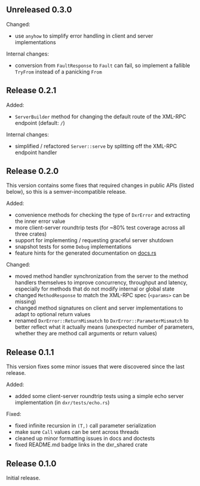## Unreleased 0.3.0

Changed:

- use `anyhow` to simplify error handling in client and server implementations

Internal changes:

- conversion from `FaultResponse` to `Fault` can fail, so implement a fallible
  `TryFrom` instead of a panicking `From`

## Release 0.2.1

Added:

- `ServerBuilder` method for changing the default route of the XML-RPC endpoint (default: `/`)

Internal changes:

- simplified / refactored `Server::serve` by splitting off the XML-RPC endpoint handler

## Release 0.2.0

This version contains some fixes that required changes in public APIs (listed below), so this
is a semver-incompatible release.

Added:

- convenience methods for checking the type of `DxrError` and extracting the inner error value
- more client-server roundtrip tests (for ~80% test coverage across all three crates)
- support for implementing / requesting graceful server shutdown
- snapshot tests for some `Debug` implementations
- feature hints for the generated documentation on [docs.rs](https://docs.rs/dxr)

Changed:

- moved method handler synchronization from the server to the method handlers themselves to
  improve concurrency, throughput and latency, especially for methods that do not modify internal
  or global state
- changed `MethodResponse` to match the XML-RPC spec (`<params>` can be missing)
- changed method signatures on client and server implementations to adapt to optional return values
- renamed `DxrError::ReturnMismatch` to `DxrError::ParameterMismatch` to better reflect what it
  actually means (unexpected number of parameters, whether they are method call arguments or
  return values)

## Release 0.1.1

This version fixes some minor issues that were discovered since the last release.

Added:

- added some client-server roundtrip tests using a simple echo server implementation
  (in `dxr/tests/echo.rs`)

Fixed:

- fixed infinite recursion in `(T,)` call parameter serialization 
- make sure `Call` values can be sent across threads
- cleaned up minor formatting issues in docs and doctests
- fixed README.md badge links in the dxr_shared crate

## Release 0.1.0

Initial release.
